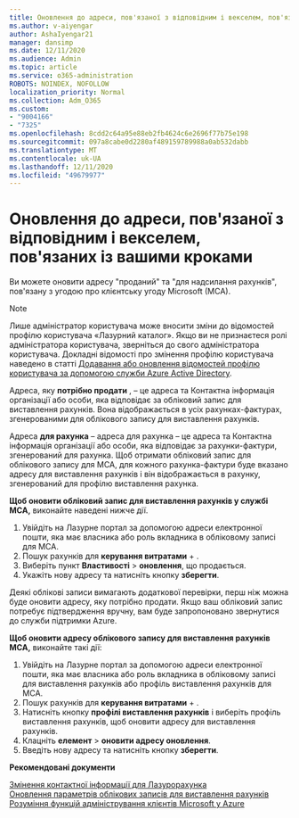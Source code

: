 ```yaml
---
title: Оновлення до адреси, пов'язаної з відповідним і векселем, пов'язаних із вашими кроками
ms.author: v-aiyengar
author: AshaIyengar21
manager: dansimp
ms.date: 12/11/2020
ms.audience: Admin
ms.topic: article
ms.service: o365-administration
ROBOTS: NOINDEX, NOFOLLOW
localization_priority: Normal
ms.collection: Adm_O365
ms.custom:
- "9004166"
- "7325"
ms.openlocfilehash: 8cdd2c64a95e88eb2fb4624c6e2696f77b75e198
ms.sourcegitcommit: 097a8cabe0d2280af489159789988a0ab532dabb
ms.translationtype: MT
ms.contentlocale: uk-UA
ms.lasthandoff: 12/11/2020
ms.locfileid: "49679977"
---
```

# <a name="update-sold-to-and-bill-to-address-associated-to-your-mca---recommended-steps"></a>Оновлення до адреси, пов'язаної з відповідним і векселем, пов'язаних із вашими кроками

Ви можете оновити адресу "проданий" та "для надсилання рахунків", пов'язану з угодою про клієнтську угоду Microsoft (MCA). 

> [!NOTE]
> Лише адміністратор користувача може вносити зміни до відомостей профілю користувача «Лазурний каталог». Якщо ви не признаєтеся ролі адміністратора користувача, зверніться до свого адміністратора користувача. Докладні відомості про змінення профілю користувача наведено в статті [Додавання або оновлення відомостей профілю користувача за допомогою служби Azure Active Directory](https://docs.microsoft.com/azure/active-directory/fundamentals/active-directory-users-profile-azure-portal).

Адреса, яку **потрібно продати** , – це адреса та Контактна інформація організації або особи, яка відповідає за обліковий запис для виставлення рахунків. Вона відображається в усіх рахунках-фактурах, згенерованими для облікового запису для виставлення рахунків.

Адреса **для рахунка** – адреса для рахунка – це адреса та Контактна інформація організації або особи, яка відповідає за рахунки-фактури, згенерований для рахунка. Щоб отримати обліковий запис для облікового запису для MCA, для кожного рахунка-фактури буде вказано адресу для виставлення рахунків і він відображається в рахунку, згенерований для профілю виставлення рахунка.

**Щоб оновити обліковий запис для виставлення рахунків у службі MCA,** виконайте наведені нижче дії.

1. Увійдіть на Лазурне портал за допомогою адреси електронної пошти, яка має власника або роль вкладника в обліковому записі для MCA.
1. Пошук рахунків для **керування витратами**  +  .
1. Виберіть пункт **Властивості**  >  **оновлення**, що продається.
1. Укажіть нову адресу та натисніть кнопку **зберегти**.

Деякі облікові записи вимагають додаткової перевірки, перш ніж можна буде оновити адресу, яку потрібно продати. Якщо ваш обліковий запис потребує підтвердження вручну, вам буде запропоновано звернутися до служби підтримки Azure.

**Щоб оновити адресу облікового запису для виставлення рахунків MCA,** виконайте такі дії: 

1. Увійдіть на Лазурне портал за допомогою адреси електронної пошти, яка має власника або роль вкладника в обліковому записі для виставлення рахунків або профіль виставлення рахунків для MCA.
1. Пошук рахунків для **керування витратами**  +  .
1. Натисніть кнопку **профілі виставлення рахунків** і виберіть профіль виставлення рахунків, щоб оновити адресу для виставлення рахунків.
1. Клацніть **елемент**  >  **оновити адресу оновлення**.
1. Введіть нову адресу та натисніть кнопку **зберегти**.

**Рекомендовані документи**

[Змінення контактної інформації для Лазурорахунка](https://docs.microsoft.com/azure/cost-management-billing/manage/change-azure-account-profile)   
[Оновлення параметрів облікових записів для виставлення рахунків](https://docs.microsoft.com/microsoft-store/update-microsoft-store-for-business-account-settings)  
[Розуміння функцій адміністрування клієнтів Microsoft у Azure](https://docs.microsoft.com/azure/cost-management-billing/manage/understand-mca-roles)